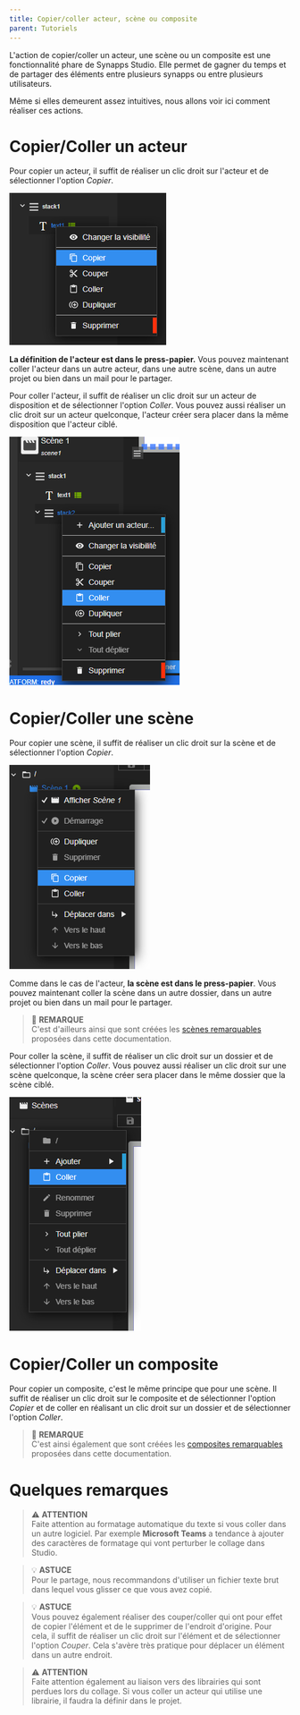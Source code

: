 ```yaml
---
title: Copier/coller acteur, scène ou composite
parent: Tutoriels
---
```


L'action de copier/coller un acteur, une scène ou un composite est une fonctionnalité phare de Synapps Studio. Elle permet de gagner du temps et de partager des éléments entre plusieurs synapps ou entre plusieurs utilisateurs.

Même si elles demeurent assez intuitives, nous allons voir ici comment réaliser ces actions.

# Copier/Coller un acteur

Pour copier un acteur, il suffit de réaliser un clic droit sur l'acteur et de sélectionner l'option *Copier*.

![Acteur texte](../assets/tutorials/copy-paste-actor-scene-composite/picture-01.png)

**La définition de l'acteur est dans le press-papier.** Vous pouvez maintenant coller l'acteur dans un autre acteur, dans une autre scène, dans un autre projet ou bien dans un mail pour le partager.

Pour coller l'acteur, il suffit de réaliser un clic droit sur un acteur de disposition et de sélectionner l'option *Coller*. Vous pouvez aussi réaliser un clic droit sur un acteur quelconque, l'acteur créer sera placer dans la même disposition que l'acteur ciblé.

![Acteur texte](../assets/tutorials/copy-paste-actor-scene-composite/picture-02.png)

# Copier/Coller une scène

Pour copier une scène, il suffit de réaliser un clic droit sur la scène et de sélectionner l'option *Copier*.

![Acteur texte](../assets/tutorials/copy-paste-actor-scene-composite/picture-03.png)

Comme dans le cas de l'acteur, **la scène est dans le press-papier**. Vous pouvez maintenant coller la scène dans un autre dossier, dans un autre projet ou bien dans un mail pour le partager.

> 📌 **REMARQUE**<br>
C'est d'ailleurs ainsi que sont créées les [scènes remarquables](../concepts/scene.md#scènes-remarquables) proposées dans cette documentation.

Pour coller la scène, il suffit de réaliser un clic droit sur un dossier et de sélectionner l'option *Coller*. Vous pouvez aussi réaliser un clic droit sur une scène quelconque, la scène créer sera placer dans le même dossier que la scène ciblé.

![Acteur texte](../assets/tutorials/copy-paste-actor-scene-composite/picture-04.png)


# Copier/Coller un composite

Pour copier un composite, c'est le même principe que pour une scène. Il suffit de réaliser un clic droit sur le composite et de sélectionner l'option *Copier* et de coller en réalisant un clic droit sur un dossier et de sélectionner l'option *Coller*.

> 📌 **REMARQUE**<br>
C'est ainsi également que sont créées les [composites remarquables](../concepts/composite.md#composites-remarquables) proposées dans cette documentation.


# Quelques remarques

> ⚠️ **ATTENTION**<br>
Faite attention au formatage automatique du texte si vous coller dans un autre logiciel. Par exemple **Microsoft Teams** a tendance à ajouter des caractères de formatage qui vont perturber le collage dans Studio.

> 💡 **ASTUCE**<br>
Pour le partage, nous recommandons d'utiliser un fichier texte brut dans lequel vous glisser ce que vous avez copié.

> 💡 **ASTUCE**<br>
Vous pouvez également réaliser des couper/coller qui ont pour effet de copier l'élément et de le supprimer de l'endroit d'origine. Pour cela, il suffit de réaliser un clic droit sur l'élément et de sélectionner l'option *Couper*. Cela s'avère très pratique pour déplacer un élément dans un autre endroit.

> ⚠️ **ATTENTION**<br>
Faite attention également au liaison vers des librairies qui sont perdues lors du collage. Si vous coller un acteur qui utilise une librairie, il faudra la définir dans le projet.
